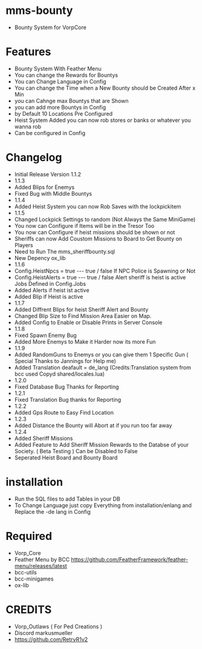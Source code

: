 # mms-bounty 

- Bounty System for VorpCore

# Features
 
- Bounty System With Feather Menu
- You can change the Rewards for Bountys
- You can Change Language in Config
- You can change the Time when a New Bounty should be Created After x Min
- you can Cahnge max Bountys that are Shown
- you can add more Bountys in Config
- by Default 10 Locations Pre Configured
- Heist System Added you can now rob stores or banks or whatever you wanna rob
- Can be configured in Config

# Changelog

- Initial Release Version 1.1.2
- 1.1.3
- Added Blips for Enemys
- Fixed Bug with Middle Bountys 
- 1.1.4
- Added Heist System you can now Rob Saves with the lockpickitem
- 1.1.5 
- Changed Lockpick Settings to random (Not Always the Same MiniGame)
- You now can Configure if Items will be in the Tresor Too 
- You now can Configure if heist missions should be shown or not
- Sheriffs can now Add Coustom Missions to Board to Get Bounty on Players 
- Need to Run The mms_sheriffbounty.sql  
- New Depency ox_lib
- 1.1.6
- Config.HeistNpcs = true  --- true / false If NPC Police is Spawning or Not
- Config.HeistAlerts = true  --- true / false Alert sheriff is heist is active  Jobs Defined in Config.Jobs
- Added Alerts if heist ist active 
- Added Blip if Heist is active
- 1.1.7
- Added Diffrent Blips for heist Sheriff Alert and Bounty
- Changed Blip Size to Find Mission Area Easier on Map.
- Added Config to Enable or Disable Prints in Server Console
- 1.1.8
- Fixed Spawn Enemy Bug
- Added More Enemys to Make it Harder now its more Fun
- 1.1.9
- Added RandomGuns to Enemys or you can give them 1 Specific Gun ( Special Thanks to Jannings for Help me)
- Added Translation deafault = de_lang (Credits:Translation system from bcc used Copyd shared/locales.lua)
- 1.2.0 
- Fixed Database Bug Thanks for Reporting
- 1.2.1
- Fixed Translation Bug thanks for Reporting
- 1.2.2
- Added Gps Route to Easy Find Location
- 1.2.3 
- Added Distance the Bounty will Abort at if you run too far away
- 1.2.4 
- Added Sheriff Missions 
- Added Feature to Add Sheriff Mission Rewards to the Databse of your Society. ( Beta Testing ) Can be Disabled to False
- Seperated Heist Board and Bounty Board

# installation 

- Run the SQL files to add Tables in your DB
- To Change Language just copy Everything from installation/enlang and Replace the -de lang in Config


# Required
- Vorp_Core 
- Feather Menu by BCC https://github.com/FeatherFramework/feather-menu/releases/latest
- bcc-utils
- bcc-minigames
- ox-lib

# CREDITS
- Vorp_Outlaws ( For Ped Creations )
- Discord markusmueller 
- https://github.com/RetryR1v2 